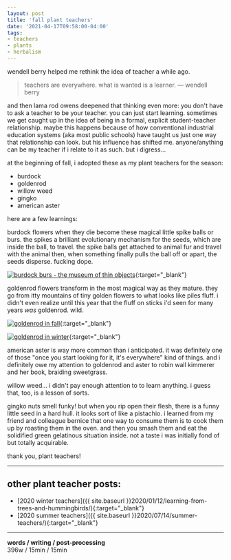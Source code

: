 ```yaml
---
layout: post
title: 'fall plant teachers'
date: '2021-04-17T09:58:00-04:00'
tags:
- teachers
- plants
- herbalism
--- 
```


<!-- {:target="_blank"} -->







wendell berry helped me rethink the idea of teacher a while ago. 

> teachers are everywhere. what is wanted is a learner. — wendell berry

and then lama rod owens deepened that thinking even more: you don't have to ask a teacher to be your teacher. you can just start learning. sometimes we get caught up in the idea of being in a formal, explicit student-teacher relationship. maybe this happens because of how conventional industrial education systems (aka most public schools) have taught us just one way that relationship can look. but his influence has shifted me. anyone/anything can be my teacher if i relate to it as such. but i digress...

at the beginning of fall, i adopted these as my plant teachers for the season: 
* burdock
* goldenrod
* willow weed
* gingko
* american aster

here are a few learnings:

burdock flowers when they die become these magical little spike balls or burs. the spikes a brilliant evolutionary mechanism for the seeds, which are inside the ball, to travel. the spike balls get attached to animal fur and travel with the animal then, when something finally pulls the ball off or apart, the seeds disperse. fucking dope. 

[![burdock burs - the museum of thin objects](https://inlanding.files.wordpress.com/2013/11/burdock-burrs.jpeg)](https://www.google.com/url?sa=i&url=https%3A%2F%2Finlanding.wordpress.com%2F2013%2F11%2F19%2Fflora-along-the-oxford-canal-burdock%2F&psig=AOvVaw0oAbWIgyuw2xdaPES3km7G&ust=1618755137572000&source=images&cd=vfe&ved=0CAMQjB1qFwoTCOjvmIO7hfACFQAAAAAdAAAAABAD){:target="_blank"}

goldenrod flowers transform in the most magical way as they mature. they go from itty mountains of tiny golden flowers to what looks like piles fluff. i didn't even realize until this year that the fluff on sticks i'd seen for many years *was* goldenrod. wild. 

[![goldenrod in fall](https://www.thespruce.com/thmb/GQovN-ytjqSiSVKQaqJ9zMCevEw=/960x0/filters:no_upscale():max_bytes(150000):strip_icc():format(webp)/goldenrod-wildflowers-2132951-02-c9a30d34b1a9449a90766d98c199ac42.jpg)](https://www.thespruce.com/goldenrod-wildflowers-2132951){:target="_blank"}

[![goldenrod in winter](https://naturegardenlife.files.wordpress.com/2015/12/winter-goldenrod.jpg)](https://naturegardenlife.com/2015/12/21/winter-solstice/){:target="_blank"}

american aster is way more common than i anticipated. it was definitely one of those "once you start looking for it, it's everywhere" kind of things. and i definitely owe my attention to goldenrod and aster to robin wall kimmerer and her book, braiding sweetgrass.

willow weed... i didn't pay enough attention to to learn anything. i guess that, too, is a lesson of sorts. 

gingko nuts smell funky! but when you rip open their flesh, there is a funny little seed in a hard hull. it looks sort of like a pistachio. i learned from my friend and colleague bernice that one way to consume them is to cook them up by roasting them in the oven. and then you smash them and eat the solidified green gelatinous situation inside. not a taste i was initially fond of but totally acquirable. 

thank you, plant teachers!

---

## other plant teacher posts:

* [2020 winter teachers]({{ site.baseurl }}2020/01/12/learning-from-trees-and-hummingbirds/){:target="_blank"}
* [2020 summer teachers]({{ site.baseurl }}2020/07/14/summer-teachers/){:target="_blank"}

---

<!-- hyperlink bank -->


<!-- &#042; = asterisk -->
<!-- &#039; = single quote '-->

**words / writing / post-processing**  
396w / 15min / 15min